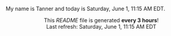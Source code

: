 My name is Tanner and today is Saturday, June 1, 11:15 AM EDT.

<p align="center">This <i>README</i> file is generated <b>every 3 hours</b>!</br>Last refresh: Saturday, June 1, 11:15 AM EDT<br /></p>
